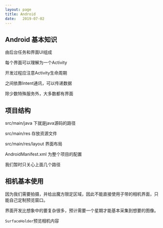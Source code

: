 ```yaml
---
layout: page
title: Android
date:   2019-07-02
---
```




## Android 基本知识

由后台任务和界面UI组成

每个界面可以理解为一个Activity

开发过程应注意Activity生命周期

之间依靠Intent通讯，可以传递数据

除少数特殊服务外，大多数都有界面

## 项目结构

src/main/java 下就是java源码的路径

src/main/res 存放资源文件

src/main/res/layout 界面布局

AndroidManifest.xml 为整个项目的配置

我们暂时只关心上面几个路径

## 相机基本使用

因为我们需要拍摄，并给出魔方限定区域，因此不能直接使用子带的相机界面，只能自己定制预览窗口。


界面开发比想象中的要复杂很多，预计需要一个星期才能基本采集到想要的图像。

`SurfaceHolder`预览相机内容



